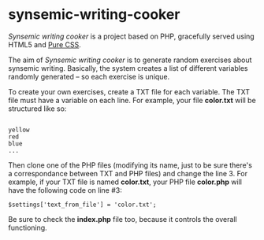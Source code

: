 synsemic-writing-cooker
=======================

<em>Synsemic writing cooker</em> is a project based on PHP, gracefully served using HTML5 and <a href="https://github.com/yahoo/pure/">Pure CSS</a>.

The aim of <em>Synsemic writing cooker</em> is to generate random exercises about synsemic writing. Basically, the system creates a list of different variables randomly generated – so each exercise is unique. 

To create your own exercises, create a TXT file for each variable. The TXT file must have a variable on each line. For example, your file <strong>color.txt</strong> will be structured like so:

<code>
yellow
red
blue
...
</code>

Then clone one of the PHP files (modifying its name, just to be sure there's a correspondance between TXT and PHP files) and change the line 3. For example, if your TXT file is named <strong>color.txt</strong>, your PHP file <strong>color.php</strong> will have the following code on line #3:

<code>$settings['text_from_file'] = 'color.txt';</code>

Be sure to check the <strong>index.php</strong> file too, because it controls the overall functioning.
